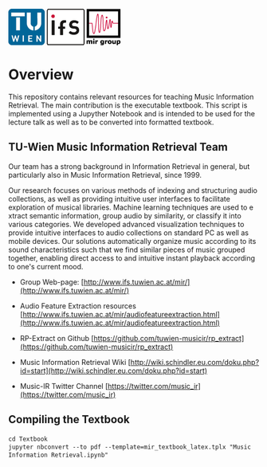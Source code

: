 ![TUWien Logo](./Textbook/img/TU_signet09_small.png)
![TUWien Logo](./Textbook/img/ifs_logo_new.gif)
![TUWien Logo](./Textbook/img/mir_logo3.jpg)

# Overview

This repository contains relevant resources for teaching Music Information Retrieval. The main contribution is the executable textbook. This script is implemented using a Jupyther Notebook and is intended to be used for the lecture talk as well as to be converted into formatted textbook.

## TU-Wien Music Information Retrieval Team

Our team has a strong background in Information Retrieval in general, but particularly also in Music Information Retrieval, since 1999.

Our research focuses on various methods of indexing and structuring audio collections, as well as providing intuitive user interfaces to facilitate exploration of musical libraries. Machine learning techniques are used to e xtract semantic information, group audio by similarity, or classify it into various categories. We developed advanced visualization techniques to provide intuitive interfaces to audio collections on standard PC as well as mobile devices. Our solutions automatically organize music according to its sound characteristics such that we find similar pieces of music grouped together, enabling direct access to and intuitive instant playback according to one's current mood.

* Group Web-page: [http://www.ifs.tuwien.ac.at/mir/](http://www.ifs.tuwien.ac.at/mir/)
* Audio Feature Extraction resources [http://www.ifs.tuwien.ac.at/mir/audiofeatureextraction.html](http://www.ifs.tuwien.ac.at/mir/audiofeatureextraction.html)
* RP-Extract on Github [https://github.com/tuwien-musicir/rp_extract](https://github.com/tuwien-musicir/rp_extract)


* Music Information Retrieval Wiki [http://wiki.schindler.eu.com/doku.php?id=start](http://wiki.schindler.eu.com/doku.php?id=start)
* Music-IR Twitter Channel [https://twitter.com/music_ir](https://twitter.com/music_ir)


## Compiling the Textbook

	cd Textbook
	jupyter nbconvert --to pdf --template=mir_textbook_latex.tplx "Music Information Retrieval.ipynb"

